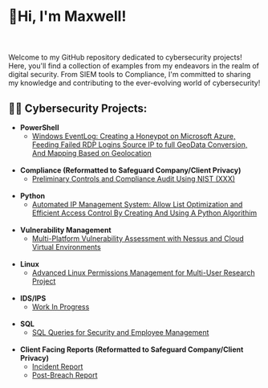 <h1>👋Hi, I'm Maxwell!<h1></h1> <br/>
</b>
</b>
Welcome to my GitHub repository dedicated to cybersecurity projects! Here, you'll find a collection of examples from my endeavors in the realm of digital security. From SIEM tools to Compliance, I'm committed to sharing my knowledge and contributing to the ever-evolving world of cybersecurity!

<h2>👨‍💻 Cybersecurity Projects:</h2>

- <b>PowerShell</b>
  - [Windows EventLog: Creating a Honeypot on Microsoft Azure, Feeding Failed RDP Logins Source IP to full GeoData Conversion, And Mapping Based on Geolocation](https://github.com/maxtimberlake/sentinel_lab)
  <br/>
- <b>Compliance (Reformatted to Safeguard Company/Client Privacy)</b>
  - [Preliminary Controls and Compliance Audit Using NIST (XXX)](https://github.com/maxtimberlake/client_facing_audit)
  <br/>
- <b>Python</b>
  - [Automated IP Management System: Allow List Optimization and Efficient Access Control By Creating And Using A Python Algorithim](https://github.com/maxtimberlake/python)
  <br/>
- <b>Vulnerability Management</b>
  - [Multi-Platform Vulnerability Assessment with Nessus and Cloud Virtual Environments](https://github.com/maxtimberlake/vulnerability_home_lab)
  <br/>
- <b>Linux</b>
  - [Advanced Linux Permissions Management for Multi-User Research Project](https://github.com/maxtimberlake/linux_project)
  <br/>
- <b>IDS/IPS</b>
  - [Work In Progress](https://github.com/maxtimberlake/PLACE)
  <br/>
- <b>SQL</b>
  - [SQL Queries for Security and Employee Management](https://github.com/maxtimberlake/sql_filter)
  <br/>
- <b>Client Facing Reports (Reformatted to Safeguard Company/Client Privacy)</b>
  - [Incident Report](https://github.com/maxtimberlake/incident_report)
  - [Post-Breach Report](https://github.com/maxtimberlake/post_breach_report_client_facing)
